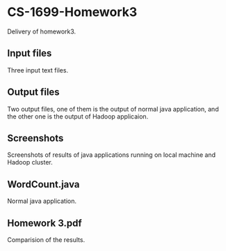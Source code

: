# CS-1699-Homework3
Delivery of homework3.
## Input files
Three input text files.
## Output files
Two output files, one of them is the output of normal java application, and the other one is the output of Hadoop applicaion.
## Screenshots
Screenshots of results of java applications running on local machine and Hadoop cluster.
## WordCount.java
Normal java application.
## Homework 3.pdf
Comparision of the results.
